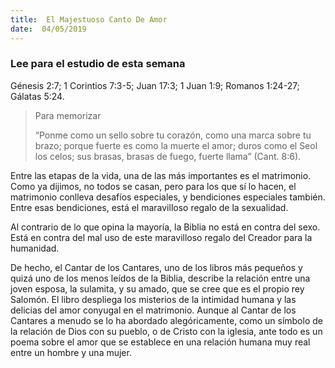 ```yaml
---
title:  El Majestuoso Canto De Amor
date:  04/05/2019
---
```


### Lee para el estudio de esta semana
Génesis 2:7; 1 Corintios 7:3-5; Juan 17:3; 1 Juan 1:9; Romanos 1:24-27; Gálatas 5:24.

> <p>Para memorizar</p>
> “Ponme como un sello sobre tu corazón, como una marca sobre tu brazo; porque fuerte es como la muerte el amor; duros como el Seol los celos; sus brasas, brasas de fuego, fuerte llama” (Cant. 8:6).

Entre las etapas de la vida, una de las más importantes es el matrimonio. Como ya dijimos, no todos se casan, pero para los que sí lo hacen, el matrimonio conlleva desafíos especiales, y bendiciones especiales también. Entre esas bendiciones, está el maravilloso regalo de la sexualidad.

Al contrario de lo que opina la mayoría, la Biblia no está en contra del sexo. Está en contra del mal uso de este maravilloso regalo del Creador para la humanidad.

De hecho, el Cantar de los Cantares, uno de los libros más pequeños y quizá uno de los menos leídos de la Biblia, describe la relación entre una joven esposa, la sulamita, y su amado, que se cree que es el propio rey Salomón. El libro despliega los misterios de la intimidad humana y las delicias del amor conyugal en el matrimonio. Aunque al Cantar de los Cantares a menudo se lo ha abordado alegóricamente, como un símbolo de la relación de Dios con su pueblo, o de Cristo con la iglesia, ante todo es un poema sobre el amor que se establece en una relación humana muy real entre un hombre y una mujer.